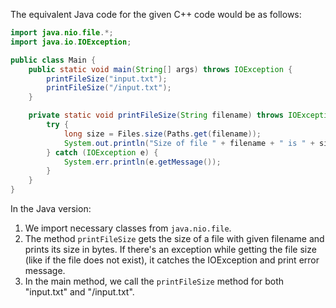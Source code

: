  The equivalent Java code for the given C++ code would be as follows:

```java
import java.nio.file.*;
import java.io.IOException;

public class Main {
    public static void main(String[] args) throws IOException {
        printFileSize("input.txt");
        printFileSize("/input.txt");
    }

    private static void printFileSize(String filename) throws IOException {
        try {
            long size = Files.size(Paths.get(filename));
            System.out.println("Size of file " + filename + " is " + size + " bytes.");
        } catch (IOException e) {
            System.err.println(e.getMessage());
        }
    }
}
```

In the Java version:
1. We import necessary classes from `java.nio.file`.
2. The method `printFileSize` gets the size of a file with given filename and prints its size in bytes. If there's an exception while getting the file size (like if the file does not exist), it catches the IOException and print error message.
3. In the main method, we call the `printFileSize` method for both "input.txt" and "/input.txt".
